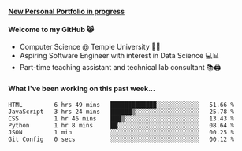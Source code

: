 <a href="http://stephull.github.io" target="_blank"><b>New Personal Portfolio in progress</b></a>

#### Welcome to my GitHub 😸
  * Computer Science @ Temple University 🍒🦉
  * Aspiring Software Engineer with interest in Data Science 💻📊
  * Part-time teaching assistant and technical lab consultant 📚🖨️

#### What I've been working on this past week...
<!--START_SECTION:waka-->

```text
HTML         6 hrs 49 mins   █████████████░░░░░░░░░░░░   51.66 %
JavaScript   3 hrs 24 mins   ██████▒░░░░░░░░░░░░░░░░░░   25.78 %
CSS          1 hr 46 mins    ███▒░░░░░░░░░░░░░░░░░░░░░   13.43 %
Python       1 hr 8 mins     ██░░░░░░░░░░░░░░░░░░░░░░░   08.64 %
JSON         1 min           ░░░░░░░░░░░░░░░░░░░░░░░░░   00.25 %
Git Config   0 secs          ░░░░░░░░░░░░░░░░░░░░░░░░░   00.12 %
```

<!--END_SECTION:waka-->
